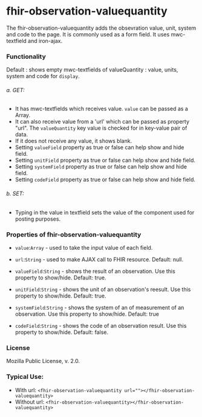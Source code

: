 # fhir-observation-valuequantity

The fhir-observation-valuequantity adds the obsevration value, unit, system and code to the page. It is commonly used 
 as a form field. It uses  mwc-textfield and iron-ajax.

### Functionality
  Default : shows empty mwc-textfields of valueQuantity : value, units, system and code for `display`. 
 ###### a. GET:
 * It has mwc-textfields which receives  value. `value` can be passed as a Array.
 * It can also receive value from a 'url' which can be passed as property "url". The `valueQuantity` key value is checked for  in key-value pair of data.
 * If it does not receive any value, it shows blank.
 * Setting `valueField` property as true or false can help show and hide  field.
 * Setting `unitField` property as true or false can help show and hide field.
 * Setting `systemField` property as true or false can help show and hide field.
 * Setting `codeField` property as true or false can help show and hide field.

 ###### b. SET:
 * Typing in the value in textfield sets the value of the component used for posting purposes.

### Properties of fhir-observation-valuequantity
 * `value`:`Array` - used to take the input value of each field.
 
 * `url`:`String` - used to make AJAX call to FHIR resource. Default: null.
 * `valueField`:`String` - shows the result of an observation. Use this property to show/hide. Default: true.
 * `unitField`:`String` - shows the unit of an observation's reesult. Use this property to show/hide. Default: true.
 * `systemField`:`String` - shows the system of an of measurement of an observation. Use this property to show/hide. Default: true
 * `codeField`:`String` - shows the code of an observation result. Use this property to show/hide. Default: false.

 ### License
 Mozilla Public License, v. 2.0.
 
 ### Typical Use:
 * With url:
 `<fhir-observation-valuequantity url=""></fhir-observation-valuequantity>`
 * Without url:
  `<fhir-observation-valuequantity></fhir-observation-valuequantity>`
